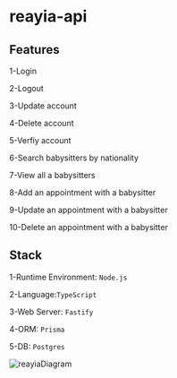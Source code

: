 # reayia-api
## Features


1-Login 


2-Logout 


3-Update account


4-Delete account 


5-Verfiy account 


6-Search babysitters by nationality


7-View all a babysitters


8-Add an appointment with a babysitter


9-Update an appointment with a babysitter


10-Delete an appointment with a babysitter


## Stack
1-Runtime Environment: `Node.js` 


2-Language:`TypeScript`


3-Web Server: `Fastify`


4-ORM: `Prisma`


5-DB: `Postgres`


![reayiaDiagram](https://user-images.githubusercontent.com/49132323/174733068-f5aa8d21-7150-4fc4-ac70-3e8032fb4a12.jpg)
